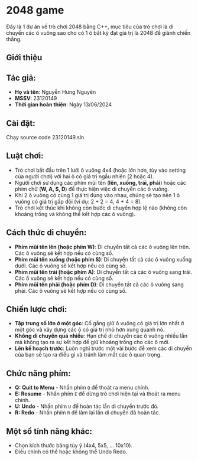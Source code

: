 # 2048 game

Đây là 1 dự án về trò chơi 2048 bằng C++, mục tiêu của trò chơi là di chuyển các ô vuông sao cho có 1 ô bất kỳ đạt giá trị là 2048 để giành chiến thắng.

## Giới thiệu

## Tác giả:

- **Họ và tên**: Nguyễn Hưng Nguyên
- **MSSV**: 23120149
- **Thời gian hoàn thiện**: Ngày 13/06/2024

## Cài đặt:

Chạy source code 23120149.sln

## Luật chơi:

- Trò chơi bắt đầu trên 1 lưới ô vuông 4x4 (hoặc lớn hơn, tùy vào setting của người chơi) với hai ô có giá trị ngẫu nhiên (2 hoặc 4).
- Người chơi sử dụng các phím mũi tên (**lên, xuống, trái, phải**) hoặc các phím chữ (**W, A, S, D**) để thực hiện việc di chuyển các ô vuông.
- Khi 2 ô vuông có cùng 1 giá trị đụng vào nhau, chúng sẽ tạo nên 1 ô vuông có giá trị gấp đôi (ví dụ: 2 + 2 = 4, 4 + 4 = 8).
- Trò chơi kết thúc khi không còn bước di chuyển hợp lệ nào (không còn khoảng trống và không thể kết hợp các ô vuông).

## Cách thức di chuyển:

- **Phím mũi tên lên (hoặc phím W)**: Di chuyển tất cả các ô vuông lên trên. Các ô vuông sẽ kết hợp nếu có cùng số.
- **Phím mũi tên xuống (hoặc phím S)**: Di chuyển tất cả các ô vuông xuống dưới. Các ô vuông sẽ kết hợp nếu có cùng số.
- **Phím mũi tên trái (hoặc phím A)**: Di chuyển tất cả các ô vuông sang trái. Các ô vuông sẽ kết hợp nếu có cùng số.
- **Phím mũi tên phải (hoặc phím D)**: Di chuyển tất cả các ô vuông sang phải. Các ô vuông sẽ kết hợp nếu có cùng số.

## Chiến lược chơi:

- **Tập trung số lớn ở một góc**: Cố gắng giữ ô vuông có giá trị lớn nhất ở một góc và xây dựng các ô có giá trị nhỏ hơn xung quanh nó.
- **Không di chuyển quá nhiều**: Hạn chế di chuyển các ô vuông nhiều lần mà không tạo ra sự kết hợp để giữ khoảng trống cho các ô mới.
- **Lên kế hoạch trước**: Luôn nghĩ trước một vài bước để xem các di chuyển của bạn sẽ tạo ra điều gì và tránh làm mất các ô quan trọng.

## Chức năng phím:
- **Q: Quit to Menu** - Nhấn phím `Q` để thoát ra menu chính.
- **E: Resume** - Nhấn phím `E` để dừng trò chơi hiện tại và thoát ra menu chính.
- **U: Undo** - Nhấn phím `U` để hoàn tác lần di chuyển trước đó.
- **R: Redo** - Nhấn phím `R` để làm lại lần di chuyển đã hoàn tác.

## Một số tính năng khác:
- Chọn kích thước bảng tùy ý (4x4, 5x5, ... 10x10).
- Điều chỉnh có thể hoặc không thể Undo Redo.
